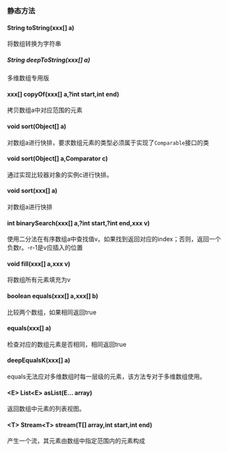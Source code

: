### 静态方法
#### String toString(xxx\[] a)
将数组转换为字符串
##### String deepToString(xxx\[] a)
多维数组专用版
#### xxx\[] copyOf(xxx\[] a,?int start,int end)
拷贝数组a中对应范围的元素
#### void sort(Object\[] a)
对数组a进行快排，要求数组元素的类型必须属于实现了`Comparable`接口的类
#### void sort(Object\[] a,Comparator c)
通过实现比较器对象的实例c进行快排。
#### void sort(xxx\[] a)
对数组a进行快排
#### int binarySearch(xxx\[] a,?int start,?int end,xxx v)
使用二分法在有序数组a中查找值v。如果找到返回对应的index；否则，返回一个负数r。-r-1是v应插入的位置
#### void fill(xxx\[] a,xxx v)
将数组所有元素填充为v
#### boolean equals(xxx\[] a,xxx\[] b)
比较两个数组，如果相同返回true
#### equals(xxx\[] a)
检查对应的数组元素是否相同，相同返回true
#### deepEqualsK(xxx\[] a)
equals无法应对多维数组时每一层级的元素，该方法专对于多维数组使用。
#### \<E> List\<E> asList(E... array)
返回数组中元素的列表视图。
#### \<T> Stream\<T> stream(T\[] array,int start,int end)
产生一个流，其元素由数组中指定范围内的元素构成